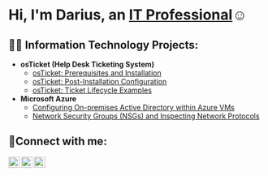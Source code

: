 <h1>Hi, I'm Darius, an <a href="https://linkedin.com/in/darius-simple-93573b33a/">IT Professional</a>☺</h1>

<h2>👨‍💻 Information Technology Projects:</h2>

- <b>osTicket (Help Desk Ticketing System)</b>
  - [osTicket: Prerequisites and Installation](https://github.com/dariussimple-ctrl)
  - [osTicket: Post-Installation Configuration](https://github.com/dariussimple-ctrl)
  - [osTicket: Ticket Lifecycle Examples](https://github.com/dariussimple-ctrl)
- <b>Microsoft Azure</b>
  - [Configuring On-premises Active Directory within Azure VMs](https://github.com/dariussimple-ctrl)
  - [Network Security Groups (NSGs) and Inspecting Network Protocols](https://github.com/jdariussimple-ctrl)

<h2>🤳Connect with me:</h2>

[<img align="left" alt="Josh | Twitter" width="22px" src="https://cdn.jsdelivr.net/npm/simple-icons@v3/icons/twitter.svg" />][twitter]
[<img align="left" alt="Josh | LinkedIn" width="22px" src="https://cdn.jsdelivr.net/npm/simple-icons@v3/icons/linkedin.svg" />][linkedin]
[<img align="left" alt="Josh | Instagram" width="22px" src="https://cdn.jsdelivr.net/npm/simple-icons@v3/icons/instagram.svg" />][instagram]

[twitter]: https://twitter.com/Josh
[instagram]: https://www.instagram.com/Josh
[linkedin]: https://linkedin.com/in/Josh
